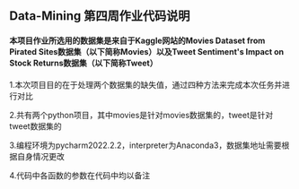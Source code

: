 ## Data-Mining 第四周作业代码说明

#### 本项目作业所选用的数据集是来自于Kaggle网站的Movies Dataset from Pirated Sites数据集（以下简称Movies）以及Tweet Sentiment's Impact on Stock Returns数据集（以下简称Tweet）

1.本次项目目的在于处理两个数据集的缺失值，通过四种方法来完成本次任务并进行对比

2.共有两个python项目，其中movies是针对movies数据集的，tweet是针对tweet数据集的

3.编程环境为pycharm2022.2.2，interpreter为Anaconda3，数据集地址需要根据自身情况更改

4.代码中各函数的参数在代码中均以备注

